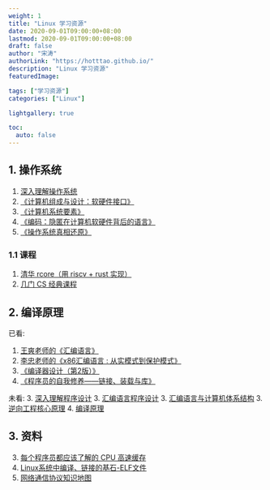 ```yaml
---
weight: 1
title: "Linux 学习资源"
date: 2020-09-01T09:00:00+08:00
lastmod: 2020-09-01T09:00:00+08:00
draft: false
author: "宋涛"
authorLink: "https://hotttao.github.io/"
description: "Linux 学习资源"
featuredImage: 

tags: ["学习资源"]
categories: ["Linux"]

lightgallery: true

toc:
  auto: false
---
```



## 1. 操作系统
1. [深入理解操作系统](https://book.douban.com/subject/5333562/)
2. [《计算机组成与设计：软硬件接口》](https://book.douban.com/subject/2110638/)
2. [《计算机系统要素》](https://book.douban.com/subject/1998341/) 
2. [《编码：隐匿在计算机软硬件背后的语言》](https://book.douban.com/subject/20260928/) 
2. [《操作系统真相还原》](https://book.douban.com/subject/26745156/)

### 1.1 课程
1. [清华 rcore（用 riscv + rust 实现）](https://rcore-os.github.io/rCore-Tutorial-Book-v3/chapter0/index.html)
2. [几门 CS 经典课程](https://mp.weixin.qq.com/s/bkLpjLxqQHaBTwCiz3VwBA)

## 2. 编译原理
已看:
1. [王爽老师的《汇编语言》](https://book.douban.com/subject/35038473/)
2. [李忠老师的《x86汇编语言 : 从实模式到保护模式》](https://book.douban.com/subject/20492528/)
2. [《编译器设计（第2版）》](https://book.douban.com/subject/20436488/)
2. [《程序员的自我修养——链接、装载与库》](https://book.douban.com/subject/3652388/)

未看:
3. [深入理解程序设计](https://book.douban.com/subject/25789594/)
3. [汇编语言程序设计](https://book.douban.com/subject/1446250/)
3. [汇编语言与计算机体系结构](https://book.douban.com/subject/1705742/)
3. [逆向工程核心原理](https://book.douban.com/subject/25866389/)
4. [编译原理](https://book.douban.com/subject/3296317/)

## 3. 资料
3. [每个程序员都应该了解的 CPU 高速缓存](https://www.oschina.net/translate/what-every-programmer-should-know-about-cpu-cache-part2)
3. [Linux系统中编译、链接的基石-ELF文件](https://mp.weixin.qq.com/s/HZPaTRM2aJq626_qF7ljig)
3. [网络通信协议知识地图](http://www.colasoft.com.cn/download/network-protocol-map-2020.pdf)